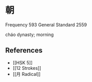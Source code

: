 # 朝
Frequency 593
General Standard 2559

cháo
dynasty; morning

## References
- [[HSK 5]]
- [[12 Strokes]]
- [[月 Radical]]